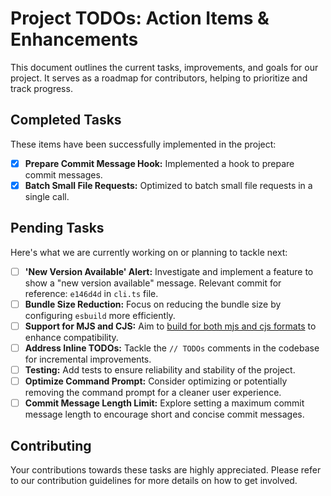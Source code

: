 # Project TODOs: Action Items & Enhancements

This document outlines the current tasks, improvements, and goals for our project. It serves as a roadmap for contributors, helping to prioritize and track progress.

## Completed Tasks

These items have been successfully implemented in the project:

-   [x] **Prepare Commit Message Hook:** Implemented a hook to prepare commit messages.
-   [x] **Batch Small File Requests:** Optimized to batch small file requests in a single call.

## Pending Tasks

Here's what we are currently working on or planning to tackle next:

-   [ ] **'New Version Available' Alert:** Investigate and implement a feature to show a "new version available" message. Relevant commit for reference: `e146d4d` in `cli.ts` file.
-   [ ] **Bundle Size Reduction:** Focus on reducing the bundle size by configuring `esbuild` more efficiently.
-   [ ] **Support for MJS and CJS:** Aim to [build for both mjs and cjs formats](https://snyk.io/blog/best-practices-create-modern-npm-package/) to enhance compatibility.
-   [ ] **Address Inline TODOs:** Tackle the `// TODOs` comments in the codebase for incremental improvements.
-   [ ] **Testing:** Add tests to ensure reliability and stability of the project.
-   [ ] **Optimize Command Prompt:** Consider optimizing or potentially removing the command prompt for a cleaner user experience.
-   [ ] **Commit Message Length Limit:** Explore setting a maximum commit message length to encourage short and concise commit messages.

## Contributing

Your contributions towards these tasks are highly appreciated. Please refer to our contribution guidelines for more details on how to get involved.
